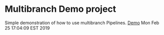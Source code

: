 # Multibranch Demo project

Simple demonstration of how to use multibranch Pipelines.
[Demo](https://hub.docker.com/r/jenkinsci/pipeline-as-code-github-demo/)
Mon Feb 25 17:04:09 EST 2019

